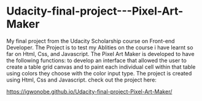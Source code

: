 # Udacity-final-project---Pixel-Art-Maker
My final project from the Udacity Scholarship course on Front-end Developer.
The Project is to test my Ablities on the course i have learnt so far on Html, Css, and Javascript.
The Pixel Art Maker is developed to have the following functions:
to develop an interface that allowed the user to create a table grid canvas and to paint each individual cell within that table using colors they choose with the color input type.
The project is created using Html, Css and Javascript.
check out the project here:

https://igwonobe.github.io/Udacity-final-project-Pixel-Art-Maker/
